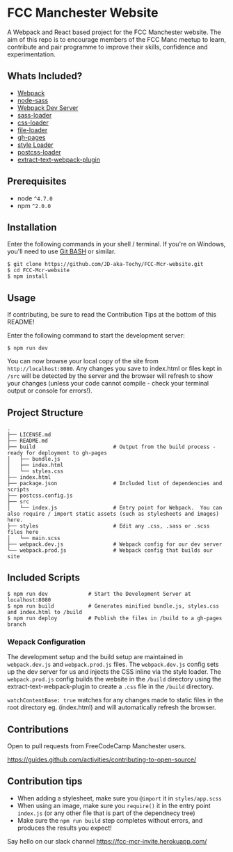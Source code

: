 # FCC Manchester Website

A Webpack and React based project for the FCC Manchester website. The aim of this repo is to encourage members of the FCC Manc meetup to learn, contribute and pair programme to improve their skills, confidence and experimentation.

## Whats Included?

- [Webpack](https://webpack.github.io/)
- [node-sass](https://github.com/sass/node-sass)
- [Webpack Dev Server](https://webpack.github.io/docs/webpack-dev-server.html)
- [sass-loader](https://github.com/webpack-contrib/sass-loader)
- [css-loader](https://github.com/webpack-contrib/css-loader)
- [file-loader](https://github.com/webpack-contrib/file-loader)
- [gh-pages](https://www.npmjs.com/package/gh-pages)
- [style Loader](https://github.com/webpack-contrib/style-loader)
- [postcss-loader](https://github.com/postcss/postcss-loader)
- [extract-text-webpack-plugin](https://github.com/webpack-contrib/extract-text-webpack-plugin)

## Prerequisites
- node `^4.7.0`
- npm `^2.0.0`

## Installation

Enter the following commands in your shell / terminal.  If you're on Windows, you'll need to use [Git BASH](https://git-for-windows.github.io/) or similar.

```
$ git clone https://github.com/JD-aka-Techy/FCC-Mcr-website.git
$ cd FCC-Mcr-website
$ npm install
```

## Usage

If contributing, be sure to read the Contribution Tips at the bottom of this README!

Enter the following command to start the development server:

```
$ npm run dev
```

You can now browse your local copy of the site from `http://localhost:8080`. Any changes you save to index.html or files kept in `/src` will be detected by the server and the browser will refresh to show your changes (unless your code cannot compile - check your terminal output or console for errors!).

## Project Structure

```
.
├── LICENSE.md
├── README.md
├── build                         # Output from the build process - ready for deployment to gh-pages        
│   ├── bundle.js
│   ├── index.html
│   └── styles.css
├── index.html
├── package.json                  # Included list of dependencies and scripts
├── postcss.config.js
├── src
│   └── index.js                  # Entry point for Webpack.  You can also require / import static assets (such as stylesheets and images) here.
├── styles                        # Edit any .css, .sass or .scss files here
│   └── main.scss
├── webpack.dev.js                # Webpack config for our dev server
└── webpack.prod.js               # Webpack config that builds our site
```


## Included Scripts
```
$ npm run dev             # Start the Development Server at localhost:8080
$ npm run build           # Generates minified bundle.js, styles.css and index.html to /build
$ npm run deploy          # Publish the files in /build to a gh-pages branch
```

### Wepack Configuration
The development setup and the build setup are maintained in `webpack.dev.js` and `webpack.prod.js` files. The `webpack.dev.js` config sets up the dev server for us and injects the CSS inline via the style loader. The `webpack.prod.js` config builds the website in the `/build` directory using the extract-text-webpack-plugin to create a `.css` file in the `/build` directory.

`watchContentBase: true` watches for any changes made to static files in the root directory eg. (index.html) and will automatically refresh the browser.

## Contributions
Open to pull requests from FreeCodeCamp Manchester users.

https://guides.github.com/activities/contributing-to-open-source/

## Contribution tips
- When adding a stylesheet, make sure you `@import` it in `styles/app.scss`
- When using an image, make sure you `require()` it in the entry point `index.js` (or any other file that is part of the dependnecy tree)
- Make sure the `npm run build` step completes without errors, and produces the results you expect!

Say hello on our slack channel https://fcc-mcr-invite.herokuapp.com/
